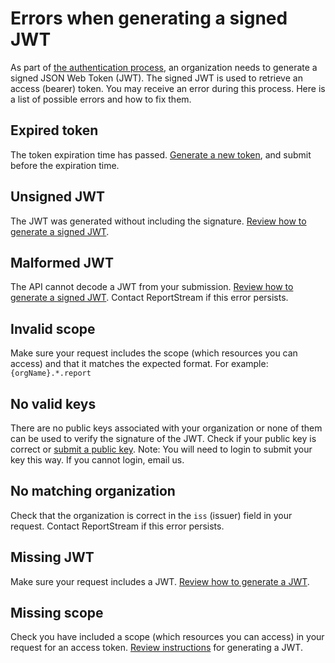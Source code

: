 # Errors when generating a signed JWT
As part of [the authentication process](https://reportstream.cdc.gov/resources/api/getting-started#set-up-authentication), an organization needs to generate a signed JSON Web Token (JWT). The signed JWT is used to retrieve an access (bearer) token. 
You may receive an error during this process. Here is a list of possible errors and how to fix them.

## Expired token
The token expiration time has passed. [Generate a new token](https://reportstream.cdc.gov/resources/api/getting-started#set-up-authentication), and submit before the expiration time.

## Unsigned JWT 
The JWT was generated without including the signature. [Review how to generate a signed JWT](https://reportstream.cdc.gov/resources/api/getting-started#set-up-authentication).

## Malformed JWT
The API cannot decode a JWT from your submission. [Review how to generate a signed JWT](https://reportstream.cdc.gov/resources/api/getting-started#set-up-authentication). Contact ReportStream if this error persists.

## Invalid scope
Make sure your request includes the scope (which resources you can access) and that it matches the expected format. For example: `{orgName}.*.report`

## No valid keys
There are no public keys associated with your organization or none of them can be used to verify the signature of the JWT. Check if your public key is correct or [submit a public key](https://reportstream.cdc.gov/resources/manage-public-key). Note: You will need to login to submit your key this way. If you cannot login, email us.

## No matching organization
Check that the organization is correct in the `iss` (issuer) field in your request. Contact ReportStream if this error persists.

## Missing JWT
Make sure your request includes a JWT. [Review how to generate a JWT](https://reportstream.cdc.gov/resources/api/getting-started#set-up-authentication).

## Missing scope
Check you have included a scope (which resources you can access) in your request for an access token. [Review instructions](https://reportstream.cdc.gov/resources/api/getting-started#set-up-authentication) for generating a JWT.
